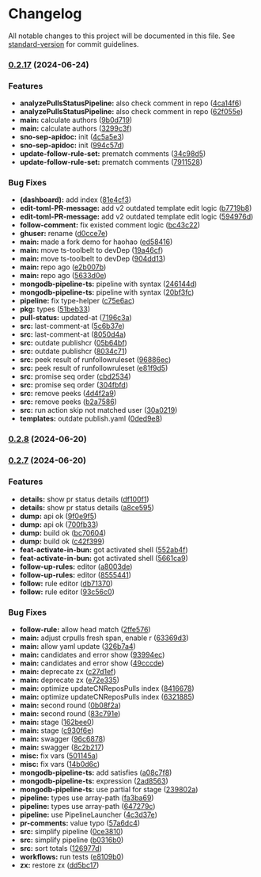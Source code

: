 # Changelog

All notable changes to this project will be documented in this file. See [standard-version](https://github.com/conventional-changelog/standard-version) for commit guidelines.

### [0.2.17](https://github.com/drip-art/Comfy-Registry-PR/compare/v0.2.8...v0.2.17) (2024-06-24)


### Features

* **analyzePullsStatusPipeline:** also check comment in repo ([4ca14f6](https://github.com/drip-art/Comfy-Registry-PR/commit/4ca14f634fe2e0158ddc655f95d95992ccbcceb0))
* **analyzePullsStatusPipeline:** also check comment in repo ([62f055e](https://github.com/drip-art/Comfy-Registry-PR/commit/62f055e1c6ebc64b97061d4cdd4a7bba17e079ac))
* **main:** calculate authors ([9b0d719](https://github.com/drip-art/Comfy-Registry-PR/commit/9b0d719fa7be529e4b73d3c7a4189c7bc9da714f))
* **main:** calculate authors ([3299c3f](https://github.com/drip-art/Comfy-Registry-PR/commit/3299c3f0997eca73ad4121db6dd183d9b92b1a47))
* **sno-sep-apidoc:** init ([4c5a5e3](https://github.com/drip-art/Comfy-Registry-PR/commit/4c5a5e3f512696c5df4032cbd2ae5fddda99751c))
* **sno-sep-apidoc:** init ([994c57d](https://github.com/drip-art/Comfy-Registry-PR/commit/994c57deac01c7c3b11987fa736b73aeb45b9bb4))
* **update-follow-rule-set:** prematch comments ([34c98d5](https://github.com/drip-art/Comfy-Registry-PR/commit/34c98d55d0dd5973c457b23c44a21b576927a1c5))
* **update-follow-rule-set:** prematch comments ([7911528](https://github.com/drip-art/Comfy-Registry-PR/commit/7911528d3ce9cf8da3618ca1d44f26c6d5b532a0))


### Bug Fixes

* **(dashboard):** add index ([81e4cf3](https://github.com/drip-art/Comfy-Registry-PR/commit/81e4cf372329a84069c102c2b89dce78fbc71a98))
* **edit-toml-PR-message:** add v2 outdated template edit logic ([b7719b8](https://github.com/drip-art/Comfy-Registry-PR/commit/b7719b8c9916ccc4ba09be3ef9a57e4e696eed88))
* **edit-toml-PR-message:** add v2 outdated template edit logic ([594976d](https://github.com/drip-art/Comfy-Registry-PR/commit/594976d309476ff289aae6027a6d4d0ec9f8c360))
* **follow-comment:** fix existed comment logic ([bc43c22](https://github.com/drip-art/Comfy-Registry-PR/commit/bc43c223e2db97c8e55c2e286d5a64d9698cf853))
* **ghuser:** rename ([d0cce7e](https://github.com/drip-art/Comfy-Registry-PR/commit/d0cce7e06511457ea0db3fe1c673977b6b1179a4))
* **main:** made a fork demo for haohao ([ed58416](https://github.com/drip-art/Comfy-Registry-PR/commit/ed58416c11a7c63cc4356ffce2aee93b9fa3bb2b))
* **main:** move ts-toolbelt to devDep ([19a46cf](https://github.com/drip-art/Comfy-Registry-PR/commit/19a46cf6d21b4009a7f02213350aa4086427dcb9))
* **main:** move ts-toolbelt to devDep ([904dd13](https://github.com/drip-art/Comfy-Registry-PR/commit/904dd13da40c04570c17460ee8ccc96801c323c4))
* **main:** repo ago ([e2b007b](https://github.com/drip-art/Comfy-Registry-PR/commit/e2b007bec237ba904d8f88a6a522ba4429f6f10b))
* **main:** repo ago ([5633d0e](https://github.com/drip-art/Comfy-Registry-PR/commit/5633d0eeb77fa42859b66d7a351d66355ed17da1))
* **mongodb-pipeline-ts:** pipeline with syntax ([246144d](https://github.com/drip-art/Comfy-Registry-PR/commit/246144d3a95c3c163a251a20c904d77891985ea6))
* **mongodb-pipeline-ts:** pipeline with syntax ([20bf3fc](https://github.com/drip-art/Comfy-Registry-PR/commit/20bf3fc07e435857d80240465865d702f9b3dada))
* **pipeline:** fix type-helper ([c75e6ac](https://github.com/drip-art/Comfy-Registry-PR/commit/c75e6ac12fdb1b95b218c89f2ede2c5607b7ed23))
* **pkg:** types ([51beb33](https://github.com/drip-art/Comfy-Registry-PR/commit/51beb337ceee555ceb4827304edeed395129c179))
* **pull-status:** updated-at ([7196c3a](https://github.com/drip-art/Comfy-Registry-PR/commit/7196c3a9b492102e820f9bba2f8216906079155e))
* **src:** last-comment-at ([5c6b37e](https://github.com/drip-art/Comfy-Registry-PR/commit/5c6b37e7a33c72188da9c0d923cd97c43ad7e0e3))
* **src:** last-comment-at ([8050d4a](https://github.com/drip-art/Comfy-Registry-PR/commit/8050d4adc1dbc53b8a43e53edf9b9fca094b067f))
* **src:** outdate publishcr ([05b64bf](https://github.com/drip-art/Comfy-Registry-PR/commit/05b64bfabb7a3931416f5c2ed939763f346f9ad4))
* **src:** outdate publishcr ([8034c71](https://github.com/drip-art/Comfy-Registry-PR/commit/8034c718898f11b1af98644986cc8fda9671d0b2))
* **src:** peek result of runfollowruleset ([96886ec](https://github.com/drip-art/Comfy-Registry-PR/commit/96886ec832cab7c1b8333283d055417f7b808d54))
* **src:** peek result of runfollowruleset ([e81f9d5](https://github.com/drip-art/Comfy-Registry-PR/commit/e81f9d52a9aad7826898dc2e731db999abb04d3a))
* **src:** promise seq order ([cbd2534](https://github.com/drip-art/Comfy-Registry-PR/commit/cbd25342716efe0be9853fd599a40e93ac418228))
* **src:** promise seq order ([304fbfd](https://github.com/drip-art/Comfy-Registry-PR/commit/304fbfddfcf90e357cce6562b5125f987ea997ee))
* **src:** remove peeks ([4d4f2a9](https://github.com/drip-art/Comfy-Registry-PR/commit/4d4f2a9d981030bb21ea8c18cf84a617cec0eda7))
* **src:** remove peeks ([b2a7586](https://github.com/drip-art/Comfy-Registry-PR/commit/b2a7586c5bd6279c46fa58f74572246512475dd5))
* **src:** run action skip not matched user ([30a0219](https://github.com/drip-art/Comfy-Registry-PR/commit/30a0219a59f4edbb964352cd66688d6040ff6e16))
* **templates:** outdate publish.yaml ([0ded9e8](https://github.com/drip-art/Comfy-Registry-PR/commit/0ded9e87dd14e268fab13071a82de7efb8382790))

### [0.2.8](https://github.com/drip-art/Comfy-Registry-PR/compare/v0.2.7...v0.2.8) (2024-06-20)

### [0.2.7](https://github.com/drip-art/Comfy-Registry-PR/compare/v0.2.5...v0.2.7) (2024-06-20)

### Features

- **details:** show pr status details ([df100f1](https://github.com/drip-art/Comfy-Registry-PR/commit/df100f1706f66b5865e06b37bc8e0012c7ee14a8))
- **details:** show pr status details ([a8ce595](https://github.com/drip-art/Comfy-Registry-PR/commit/a8ce59567e95be57d85d6364212d14fd46233ee6))
- **dump:** api ok ([9f0e9f5](https://github.com/drip-art/Comfy-Registry-PR/commit/9f0e9f5c2c0577df01b9b8ab9f6d3a06bf6b533b))
- **dump:** api ok ([700fb33](https://github.com/drip-art/Comfy-Registry-PR/commit/700fb33efe1f445846ec3405a1cef25ee830ccfd))
- **dump:** build ok ([bc70604](https://github.com/drip-art/Comfy-Registry-PR/commit/bc706044d4e901140105bb1f065d653024bb1908))
- **dump:** build ok ([c42f399](https://github.com/drip-art/Comfy-Registry-PR/commit/c42f399ec79e3ea5e9b294e21ec4a56a3560e0b3))
- **feat-activate-in-bun:** got activated shell ([552ab4f](https://github.com/drip-art/Comfy-Registry-PR/commit/552ab4f2a14577786fc6a9a51d75bef5533be81b))
- **feat-activate-in-bun:** got activated shell ([5661ca9](https://github.com/drip-art/Comfy-Registry-PR/commit/5661ca9c2e9509f3b457a124927865ec45a083dc))
- **follow-up-rules:** editor ([a8003de](https://github.com/drip-art/Comfy-Registry-PR/commit/a8003deec8607f579715f8765ae46871f5150740))
- **follow-up-rules:** editor ([8555441](https://github.com/drip-art/Comfy-Registry-PR/commit/8555441d7a4d823ea020d91693d3fea02c5fd7e7))
- **follow:** rule editor ([db71370](https://github.com/drip-art/Comfy-Registry-PR/commit/db713706adb58ce8630b06d09b7120b296f2a032))
- **follow:** rule editor ([93c56c0](https://github.com/drip-art/Comfy-Registry-PR/commit/93c56c08fe1c0c9f6361964347276e78912019ba))

### Bug Fixes

- **follow-rule:** allow head match ([2ffe576](https://github.com/drip-art/Comfy-Registry-PR/commit/2ffe57675ea172ccc1fb45296cd2229a6b3171ab))
- **main:** adjust crpulls fresh span, enable r ([63369d3](https://github.com/drip-art/Comfy-Registry-PR/commit/63369d3ae79f573343fe54594a74f105634088fe))
- **main:** allow yaml update ([326b7a4](https://github.com/drip-art/Comfy-Registry-PR/commit/326b7a4bddb8ececd1617a0796d82f1fcb989143))
- **main:** candidates and error show ([93994ec](https://github.com/drip-art/Comfy-Registry-PR/commit/93994ec843e11909c37c2601baa0b72da141e6d6))
- **main:** candidates and error show ([49cccde](https://github.com/drip-art/Comfy-Registry-PR/commit/49cccde43c07023ec8506a75d7970d705efb275c))
- **main:** deprecate zx ([c27d1ef](https://github.com/drip-art/Comfy-Registry-PR/commit/c27d1efb6b305633f3577a013b1b9075f0a8146a))
- **main:** deprecate zx ([e72e335](https://github.com/drip-art/Comfy-Registry-PR/commit/e72e3357d7b6e476d83cabc7ff7b616d6d4237b9))
- **main:** optimize updateCNReposPulls index ([8416678](https://github.com/drip-art/Comfy-Registry-PR/commit/8416678a4817d1fa98ee53a92862e2a6beec8b46))
- **main:** optimize updateCNReposPulls index ([6321885](https://github.com/drip-art/Comfy-Registry-PR/commit/6321885f0c91d2ecad6defaf4f26f87193503d96))
- **main:** second round ([0b08f2a](https://github.com/drip-art/Comfy-Registry-PR/commit/0b08f2a343232dba1741376c12a91b6121eee7c9))
- **main:** second round ([83c791e](https://github.com/drip-art/Comfy-Registry-PR/commit/83c791e202d888e56f44a7c6bd65d89faeb89039))
- **main:** stage ([162bee0](https://github.com/drip-art/Comfy-Registry-PR/commit/162bee02999731fcb45e0d5fd01c9c4426e202a3))
- **main:** stage ([c930f6e](https://github.com/drip-art/Comfy-Registry-PR/commit/c930f6e7ea4b55d14b9a3f1909222e158d1c63a9))
- **main:** swagger ([96c6878](https://github.com/drip-art/Comfy-Registry-PR/commit/96c6878f5bb68f8540c845621c226d8867e24c94))
- **main:** swagger ([8c2b217](https://github.com/drip-art/Comfy-Registry-PR/commit/8c2b2170e37e0176f7a7194fbb57db553a1beaba))
- **misc:** fix vars ([501145a](https://github.com/drip-art/Comfy-Registry-PR/commit/501145af13966727b4df45c11bbffa3be71ae552))
- **misc:** fix vars ([14b0d6c](https://github.com/drip-art/Comfy-Registry-PR/commit/14b0d6c10c009ccac6b9276d8689142163f98d9f))
- **mongodb-pipeline-ts:** add satisfies ([a08c7f8](https://github.com/drip-art/Comfy-Registry-PR/commit/a08c7f8bae341beceacb4c974cb59e59bb951b0b))
- **mongodb-pipeline-ts:** expression ([2ad8563](https://github.com/drip-art/Comfy-Registry-PR/commit/2ad8563e5799a0ec2b069a1afe4332dd5c5023cc))
- **mongodb-pipeline-ts:** use partial for stage ([239802a](https://github.com/drip-art/Comfy-Registry-PR/commit/239802ae02d2581904890483aa95c54e2a11d996))
- **pipeline:** types use array-path ([fa3ba69](https://github.com/drip-art/Comfy-Registry-PR/commit/fa3ba6965a729a16a0f5858c2dc69230d6ecc644))
- **pipeline:** types use array-path ([647279c](https://github.com/drip-art/Comfy-Registry-PR/commit/647279c5a55c2719e1d269477e19c9dffc3723a4))
- **pipeline:** use PipelineLauncher ([4c3d37e](https://github.com/drip-art/Comfy-Registry-PR/commit/4c3d37e35436442a114847d902f6a204b6c8f042))
- **pr-comments:** value typo ([57a6dc4](https://github.com/drip-art/Comfy-Registry-PR/commit/57a6dc41b551cb797315c9d855fb629f8e98bd8f))
- **src:** simplify pipeline ([0ce3810](https://github.com/drip-art/Comfy-Registry-PR/commit/0ce3810b62a6be9444114fb204fde38b0ae336d0))
- **src:** simplify pipeline ([b0316b0](https://github.com/drip-art/Comfy-Registry-PR/commit/b0316b09cf9aa1bc4eeccb4e43502a53eaa3ae96))
- **src:** sort totals ([126977d](https://github.com/drip-art/Comfy-Registry-PR/commit/126977d2ab08e12ebc6e3e61edacb279d968fd57))
- **workflows:** run tests ([e8109b0](https://github.com/drip-art/Comfy-Registry-PR/commit/e8109b0cdd3e8f3433817f9218ae230243551cb1))
- **zx:** restore zx ([dd5bc17](https://github.com/drip-art/Comfy-Registry-PR/commit/dd5bc1700b64d68a0a08ca8c5ed3f72c997f3c9f))
